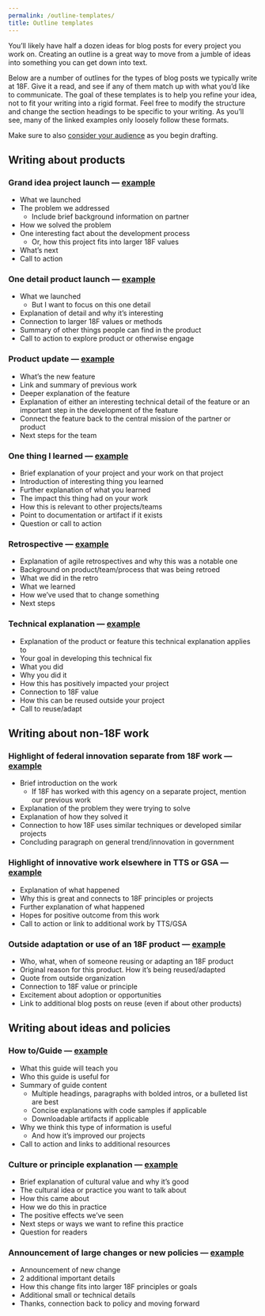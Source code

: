 ```yaml
---
permalink: /outline-templates/
title: Outline templates
---
```


You’ll likely have half a dozen ideas for blog posts for every project
you work on. Creating an outline is a great way to move from a jumble of
ideas into something you can get down into text.

Below are a number of outlines for the types of blog posts we typically
write at 18F. Give it a read, and see if any of them match up with what
you’d like to communicate. The goal of these templates is to help you
refine your idea, not to fit your writing into a rigid format. Feel free
to modify the structure and change the section headings to be specific
to your writing. As you’ll see, many of the linked examples only loosely
follow these formats.

Make sure to also [consider your
audience](https://blogging-guide.18f.gov/content-guidelines/) as you
begin drafting.

Writing about products
----------------------

### Grand idea project launch — [example](https://18f.gsa.gov/2015/10/29/welcome-to-betafec/)

  -   What we launched
  -   The problem we addressed
      -   Include brief background information on partner
  -   How we solved the problem
  -   One interesting fact about the development process
      -   Or, how this project fits into larger 18F values
  -   What’s next
  -   Call to action

### One detail product launch — [example](https://18f.gsa.gov/2016/04/20/a-clear-audience-makes-for-a-good-blog-post/)

-   What we launched
    -   But I want to focus on this one detail
-   Explanation of detail and why it’s interesting
-   Connection to larger 18F values or methods
-   Summary of other things people can find in the product
-   Call to action to explore product or otherwise engage

### Product update — [example](https://18f.gsa.gov/2017/02/02/cloud-gov-is-now-fedramp-authorized/)

-   What’s the new feature
-   Link and summary of previous work
-   Deeper explanation of the feature
-   Explanation of either an interesting technical detail of the feature or an important step in the development of the feature
-   Connect the feature back to the central mission of the partner or product
-   Next steps for the team

### One thing I learned — [example](https://18f.gsa.gov/2016/08/29/data-act-prototype-simplicty-is-key/)

-   Brief explanation of your project and your work on that project
-   Introduction of interesting thing you learned
-   Further explanation of what you learned
-   The impact this thing had on your work
-   How this is relevant to other projects/teams
-   Point to documentation or artifact if it exists
-   Question or call to action

### Retrospective — [example](https://18f.gsa.gov/2016/07/07/when-a-micropurchase-doesnt-work-out-we-try-to-learn-from-it/)

-   Explanation of agile retrospectives and why this was a notable one
-   Background on product/team/process that was being retroed
-   What we did in the retro
-   What we learned
-   How we’ve used that to change something
-   Next steps

### Technical explanation — [example](https://18f.gsa.gov/2016/04/08/how-we-get-high-availability-with-elasticsearch-and-ruby-on-rails/)

-   Explanation of the product or feature this technical explanation applies to
-   Your goal in developing this technical fix
-   What you did
-   Why you did it
-   How this has positively impacted your project
-   Connection to 18F value
-   How this can be reused outside your project
-   Call to reuse/adapt

Writing about non-18F work
--------------------------

### Highlight of federal innovation separate from 18F work — [example](https://18f.gsa.gov/2016/05/24/the-user-centered-redesign-of-identitytheft-gov/)

-   Brief introduction on the work
    -   If 18F has worked with this agency on a separate project, mention our previous work
-   Explanation of the problem they were trying to solve
-   Explanation of how they solved it
-   Connection to how 18F uses similar techniques or developed similar projects
-   Concluding paragraph on general trend/innovation in government

### Highlight of innovative work elsewhere in TTS or GSA — [example](https://18f.gsa.gov/2016/10/14/iterative-workplace-design-denver-federal-center/)

-   Explanation of what happened
-   Why this is great and connects to 18F principles or projects
-   Further explanation of what happened
-   Hopes for positive outcome from this work
-   Call to action or link to additional work by TTS/GSA

### Outside adaptation or use of an 18F product — [example](https://18f.gsa.gov/2015/11/10/boston-is-using-gsa-calc-tool/)

-   Who, what, when of someone reusing or adapting an 18F product
-   Original reason for this product. How it’s being reused/adapted
-   Quote from outside organization
-   Connection to 18F value or principle
-   Excitement about adoption or opportunities
-   Link to additional blog posts on reuse (even if about other products)

Writing about ideas and policies
--------------------------------

### How to/Guide — [example](https://18f.gsa.gov/2015/11/20/how-we-use-a-lean-approach-to-product-design/)

-   What this guide will teach you
-   Who this guide is useful for
-   Summary of guide content
    -   Multiple headings, paragraphs with bolded intros, or a bulleted list are best
    -   Concise explanations with code samples if applicable
    -   Downloadable artifacts if applicable
-   Why we think this type of information is useful
    -   And how it’s improved our projects
-   Call to action and links to additional resources

### Culture or principle explanation — [example](https://18f.gsa.gov/2015/10/15/best-practices-for-distributed-teams/)

-   Brief explanation of cultural value and why it’s good
-   The cultural idea or practice you want to talk about
-   How this came about
-   How we do this in practice
-   The positive effects we’ve seen
-   Next steps or ways we want to refine this practice
-   Question for readers

### Announcement of large changes or new policies — [example](https://18f.gsa.gov/2016/11/22/a-vulnerability-disclosure-policy-for-the-technology-transformation-service/)

-   Announcement of new change
-   2 additional important details
-   How this change fits into larger 18F principles or goals
-   Additional small or technical details
-   Thanks, connection back to policy and moving forward
